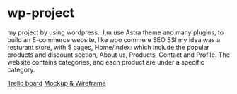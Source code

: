 # wp-project

my project by using wordpress..
I,m use Astra theme and many plugins,  to build an E-commerce website, like woo commere  SEO SSl 
my idea was a resturant store,  with 5 pages, Home/Index: which include the popular products and discount section, About us, Products, Contact and Profile. The website contains categories, and each product are under a specific category.


[Trello board](https://trello.com/b/5SDPHFTM/wp-project)
[Mockup & Wireframe](https://drive.google.com/drive/folders/1PgDHD7f3tLCbZZRDMplyJeSJX0Er3mk0?usp=sharing)



